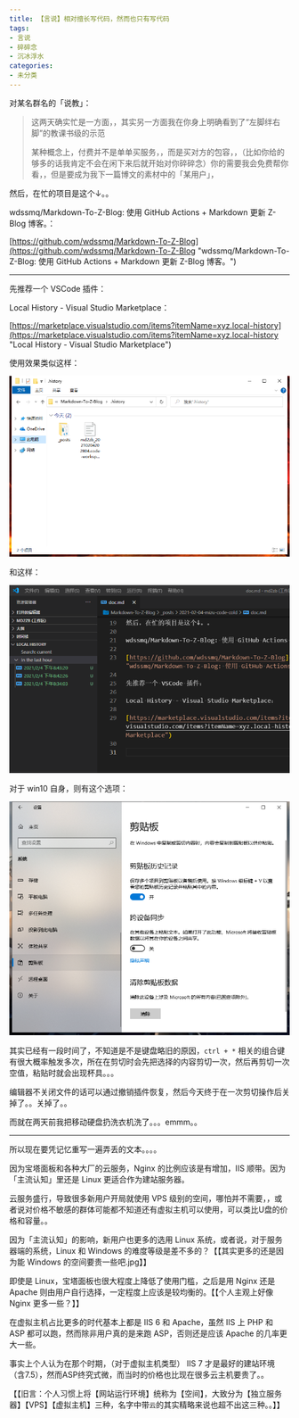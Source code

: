 ```yaml
---
title: 【言说】相对擅长写代码，然而也只有写代码
tags:
- 言说
- 碎碎念
- 沉冰浮水
categories:
- 未分类
---
```


对某名群名的「说教」：

> 这两天确实忙是一方面，，其实另一方面我在你身上明确看到了“左脚绊右脚”的教课书级的示范
>
> 某种概念上，付费并不是单单买服务，，而是买对方的包容，，（比如你给的够多的话我肯定不会在闲下来后就开始对你碎碎念）你的需要我会免费帮你看，，但是要成为我下一篇博文的素材中的「某用户」，

<!--more-->

然后，在忙的项目是这个↓。。

wdssmq/Markdown-To-Z-Blog: 使用 GitHub Actions + Markdown 更新 Z-Blog 博客。：

[https://github.com/wdssmq/Markdown-To-Z-Blog](https://github.com/wdssmq/Markdown-To-Z-Blog "wdssmq/Markdown-To-Z-Blog: 使用 GitHub Actions + Markdown 更新 Z-Blog 博客。")

------

先推荐一个 VSCode 插件：

Local History - Visual Studio Marketplace：

[https://marketplace.visualstudio.com/items?itemName=xyz.local-history](https://marketplace.visualstudio.com/items?itemName=xyz.local-history "Local History - Visual Studio Marketplace")

使用效果类似这样：

![001.png](001.png "001.png")

和这样：

![002.png](002.png "002.png")

对于 win10 自身，则有这个选项：

![003.png](003.png "003.png")

其实已经有一段时间了，不知道是不是键盘略旧的原因，`ctrl + *` 相关的组合键有很大概率触发多次，所在在剪切时会先把选择的内容剪切一次，然后再剪切一次空值，粘贴时就会出现杯具。。。

编辑器不关闭文件的话可以通过撤销插件恢复，然后今天终于在一次剪切操作后关掉了。。关掉了。。

而就在两天前我把移动硬盘扔洗衣机洗了。。。emmm。。

--------------------------------------------------------

所以现在要凭记忆重写一遍弄丢的文本。。。。



因为宝塔面板和各种大厂的云服务，Nginx 的比例应该是有增加，IIS 顺带。因为「主流认知」里还是 Linux 更适合作为建站服务器。

云服务盛行，导致很多新用户开局就使用 VPS 级别的空间，哪怕并不需要，，或者说对价格不敏感的群体可能都不知道还有虚拟主机可以使用，可以类比U盘的价格和容量。。

因为「主流认知」的影响，新用户也更多的选用 Linux 系统，或者说，对于服务器端的系统，Linux 和 Windows 的难度等级是差不多的？【【其实更多的还是因为能 Windows 的空间要贵一些吧.jpg】】

即使是 Linux，宝塔面板也很大程度上降低了使用门槛，之后是用 Nginx 还是 Apache 则由用户自行选择，一定程度上应该是较均衡的。【【个人主观上好像 Nginx 更多一些？】】

在虚拟主机占比更多的时代基本上都是 IIS 6 和 Apache，虽然 IIS 上 PHP 和 ASP 都可以跑，然而除非用户真的是来跑 ASP，否则还是应该 Apache 的几率更大一些。

事实上个人认为在那个时期，（对于虚拟主机类型） IIS 7 才是最好的建站环境（含7.5），然而ASP终究式微，而当时的价格也比现在很多云主机要贵了。。

【【旧言：个人习惯上将【网站运行环境】统称为【空间】，大致分为【独立服务器】【VPS】【虚拟主机】三种，名字中带`云`的其实精略来说也超不出这三种。。】】




